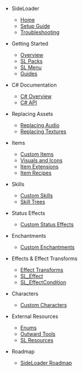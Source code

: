 - SideLoader
  - [Home](/)
  - [Setup Guide](GettingStarted/Installation.md)
  - [Troubleshooting](Troubleshooting.md)

- Getting Started

  - [Overview](GettingStarted/Overview.md)
  - [SL Packs](GettingStarted/SLPacks.md)
  - [SL Menu](GettingStarted/SLMenu.md)
  - [Guides](GettingStarted/Guides.md)

- C# Documentation

  - [C# Overview](GettingStarted/CSharpGuide.md)
  - [C# API](https://sinai-dev.github.io/_docfx/api/SideLoader.html ':target=_self')
  
- Replacing Assets

  - [Replacing Audio](Replacing/Audio.md)
  - [Replacing Textures](Replacing/Textures.md)
  
- Items
  
  - [Custom Items](Custom/Items.md)  
  - [Visuals and Icons](Custom/ItemVisuals.md)
  - [Item Extensions](Custom/ItemExtensions.md)
  - [Item Recipes](Custom/ItemRecipes.md)
  
- Skills

  - [Custom Skills](Custom/Skills.md)
  - [Skill Trees](Custom/SkillTrees.md)
  
- Status Effects

  - [Custom Status Effects](Custom/StatusEffects.md)
  
- Enchantments

  - [Custom Enchantments](Custom/Enchantments.md)
  
- Effects & Effect Transforms

  - [Effect Transforms](Effects/EffectTransforms.md)
  - [SL_Effect](Effects/SL_Effect.md)
  - [SL_EffectCondition](Effects/SL_EffectCondition.md)
  
- Characters

  - [Custom Characters](Custom/Characters.md)
  
- External Resources

  - [Enums](https://github.com/sinai-dev/Outward-SideLoader/tree/master/Resources/Types/enums)
  - [Outward Tools](https://docs.google.com/spreadsheets/d/1btxPTmgeRqjhqC5dwpPXWd49-_tX_OVLN1Uvwv525K4/edit#gid=1701861708)
  - [SL Resources](https://github.com/sinai-dev/Outward-SideLoader/tree/master/Resources)
  
- Roadmap

  - [SideLoader Roadmap](Roadmap)